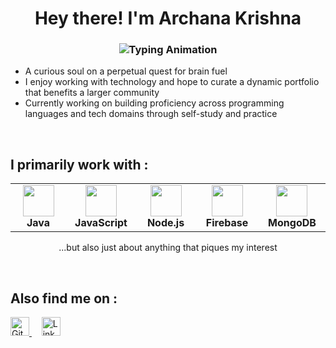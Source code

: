 <h1 align="center">
  Hey there! I'm Archana Krishna
</h1>

<h3 align="center">
  <img src="https://readme-typing-svg.herokuapp.com?font=Fira+Code&weight=500&size=24&pause=1000&color=FF5733&center=true&vCenter=true&width=435&lines=student=%E2%80%8A=true;decipher.backend(alchemy);innovate.ignite()+" alt="Typing Animation" />
</h3>
  
- A curious soul on a perpetual quest for brain fuel  
- I enjoy working with technology and hope to curate a dynamic portfolio that benefits a larger community  
- Currently working on building proficiency across programming languages and tech domains through self-study and practice  
<br>

## I primarily work with :
<p align="center">
  <table style="border-spacing: 20px;">
    <tr>
      <td align="center" width="120">
        <img src="https://cdn.jsdelivr.net/gh/devicons/devicon/icons/java/java-original.svg" width="50"/>
        <br><strong>Java</strong>
      </td>
      <!--
      <td align="center" width="120">
      <img src="https://cdn.simpleicons.org/apachemaven/C71A36" width="50"/>
      <br><strong>Maven</strong>
    </td>
    <td align="center" width="120">
     <img src="https://cdn.simpleicons.org/springboot/6DB33F" width="50"/>
     <br><strong>Spring Boot</strong>
    </td>
      -->
      <td align="center" width="120">
        <img src="https://cdn.simpleicons.org/javascript/F7DF1E" width="50"/>
        <br><strong>JavaScript</strong>
      </td>
      <td align="center" width="120">
        <img src="https://cdn.simpleicons.org/nodedotjs/339933" width="50"/>
        <br><strong>Node.js</strong>
      </td>
      <td align="center" width="120">
        <img src="https://cdn.simpleicons.org/firebase/FFCA28" width="50"/>
        <br><strong>Firebase</strong>
      </td>
      <td align="center" width="120">
        <img src="https://cdn.simpleicons.org/mongodb/47A248" width="50"/>
        <br><strong>MongoDB</strong>
      </td>
    </tr>
  </table>
</p>

<p align="center">
  ...but also just about anything that piques my interest
</p>
<br>

## Also find me on :
<p align="left">
  <a href="https://gitlab.com/syrnxalno" target="_blank">
    <img src="https://cdn.jsdelivr.net/gh/devicons/devicon/icons/gitlab/gitlab-original.svg" alt="GitLab" width="30"/>
</a> &nbsp;&nbsp;&nbsp;
  <a href="https://www.linkedin.com/in/archana-krishna-2a19711981e/" target="_blank">
    <img src="https://cdn.jsdelivr.net/gh/devicons/devicon/icons/linkedin/linkedin-original.svg" alt="LinkedIn" width="30"/>
  </a>
</p>
